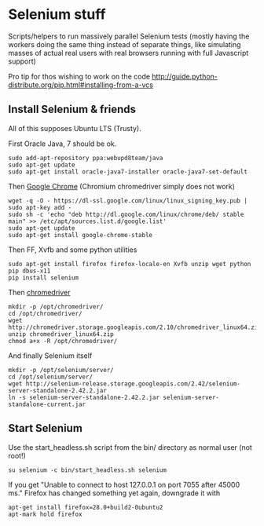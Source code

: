 # Selenium stuff

Scripts/helpers to run massively parallel Selenium tests (mostly having the workers doing the same thing instead of separate things, like simulating 
masses of actual real users with real browsers running with full Javascript support)

Pro tip for thos wishing to work on the code <http://guide.python-distribute.org/pip.html#installing-from-a-vcs>


## Install Selenium & friends

All of this supposes Ubuntu LTS (Trusty).

First Oracle Java, 7 should be ok.

    sudo add-apt-repository ppa:webupd8team/java
    sudo apt-get update
    sudo apt-get install oracle-java7-installer oracle-java7-set-default

Then [Google Chrome][chromeppa] (Chromium chromedriver simply does not work)

    wget -q -O - https://dl-ssl.google.com/linux/linux_signing_key.pub | sudo apt-key add - 
    sudo sh -c 'echo "deb http://dl.google.com/linux/chrome/deb/ stable main" >> /etc/apt/sources.list.d/google.list'
    sudo apt-get update
    sudo apt-get install google-chrome-stable

[chromeppa]: http://www.ubuntuupdates.org/ppa/google_chrome
    
Then FF, Xvfb and some python utilities

    sudo apt-get install firefox firefox-locale-en Xvfb unzip wget python pip dbus-x11
    pip install selenium

Then [chromedriver][chromedriverurl]

    mkdir -p /opt/chromedriver/
    cd /opt/chromedriver/
    wget http://chromedriver.storage.googleapis.com/2.10/chromedriver_linux64.zip
    unzip chromedriver_linux64.zip
    chmod a+x -R /opt/chromedriver/

[chromedriverurl]: http://chromedriver.storage.googleapis.com/index.html 

And finally Selenium itself

    mkdir -p /opt/selenium/server/
    cd /opt/selenium/server/
    wget http://selenium-release.storage.googleapis.com/2.42/selenium-server-standalone-2.42.2.jar
    ln -s selenium-server-standalone-2.42.2.jar selenium-server-standalone-current.jar


## Start Selenium

Use the start_headless.sh script from the bin/ directory as normal user (not root!)

    su selenium -c bin/start_headless.sh selenium

If you get "Unable to connect to host 127.0.0.1 on port 7055 after 45000 ms." Firefox has changed something yet again, downgrade it with

    apt-get install firefox=28.0+build2-0ubuntu2
    apt-mark hold firefox

